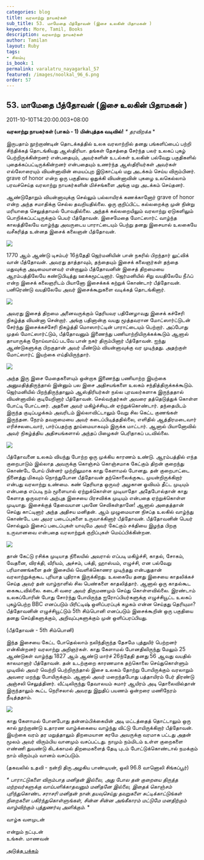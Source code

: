 ```yaml
---
categories: blog
title: வரலாற்று நாயகர்கள்
sub_title: 53. மாமேதை பீத்தோவன் (இசை உலகின் பிதாமகன் )
keywords: More, Tamil, Books
description: வரலாற்று நாயகர்கள்
author: Tamilan
layout: Ruby
tags:
- சிலம்பு
is_book: 1
permalink: varalatru_nayagarkal_57
featured: /images/noolkal_96_6.png
order: 57
---
```



## 53. மாமேதை பீத்தோவன் (இசை உலகின் பிதாமகன் )

2011-10-10T14:20:00.003+08:00

**வரலாற்று நாயகர்கள் (பாகம் - 1) மின்புத்தக வடிவில்!** _* தரவிறக்க_ *

இருபதாம் நூற்றாண்டின் தொடக்கத்தில் உலக வரலாற்றில் தனது பங்களிப்பைப் பற்றி சிந்திக்கத் தொடங்கியது ஆஸ்திரியா. தங்கள் தேசத்தை சேர்ந்த பலர் உலகப் புகழ் பெற்றிருக்கின்றனர் என்பதையும், அவர்களின் உடல்கள் உலகின் பல்வேறு பகுதிகளில் புதைக்கப்பட்டிருக்கின்றனர் என்பதையும் உணர்ந்த ஆஸ்திரியர்கள் அவர்கள் எல்லோரையும் வியன்னாவின் மையப்புற இடுகாட்டில் மறு அடக்கம் செய்ய விரும்பினர். grave of honor என்ற ஒரு பகுதியை ஒதுக்கி வியன்னாவின் புகழை உலகெல்லாம் பரவச்செய்த வரலாற்று நாயகர்களின் மிச்சங்களை அங்கு மறு அடக்கம் செய்தனர்.

ஆண்டுதோறும் வியன்னாவுக்கு செல்லும் பல்லாயிரக் கணக்கானோர் grave of honor என்ற அந்த சமாதிக்கு செல்ல தவறியதில்லை. ஒரு குறிப்பிட்ட கல்லறைக்கு முன் நின்று மரியாதை செலுத்தாமல் போவதில்லை. அந்தக் கல்லறையிலும் வரலாற்று ஏடுகளிலும் பொறிக்கப்பட்டிருக்கும் பெயர் பீத்தோவன். இசைமேதை மோட்ஸார்ட் வாழ்ந்த காலத்திலேயே வாழ்ந்து அவருடைய பாராட்டையும் பெற்று தனது இசையால் உலகையே வசீகரித்த உன்னத இசைக் கலைஞன் பீத்தோவன்.

![](http://3.bp.blogspot.com/-48nzAtzZK1Q/TpKEWrpmh8I/AAAAAAAAA50/JtOOC8316XU/s320/499px-Beethoven.jpg)

1770 ஆம் ஆண்டு டிசம்பர் 16ந்தேதி ஜெர்மனியின் பான் நகரில் பிறந்தார் லுட்விக் வான் பீத்தோவன். அவரது தாத்தாவும், தந்தையும் இசைக் கலைஞர்கள் தந்தை மதுவுக்கு அடிமையானவர் என்றாலும் பீத்தோவனின் இசைத் திறமையை ஆரம்பத்திலேயே கண்டுபிடித்து ஊக்கமூட்டினார். ஜெர்மனியில் சிறு வயதிலேயே நீஃப் என்ற இசைக் கலைஞரிடம் பியானோ இசைக்கக் கற்றுக் கொண்டார் பீத்தோவன். பனிரெண்டு வயதிலேயே அவர் இசைக்கூறுகளை வடிக்கத் தொடங்கினார்.

![](http://4.bp.blogspot.com/-FEmTyG1NOeE/TpKHeJvnTcI/AAAAAAAAA6I/x6H7aMyOWBs/s320/beethovenat13.jpg)

அவரது இசைத் திறமை அனைவருக்கும் தெரியவர பதினேழாவது இசைக் கச்சேரி நிகழ்த்த வியன்னா சென்றார். அங்கு பதினான்கு வயது மூத்தவரான மோட்ஸார்ட்டுடன் சேர்ந்து இசைக்கச்சேரி நிகழ்த்தி மொஸார்ட்டின் பாராட்டையும் பெற்றார். அப்போது முதல் மோட்ஸார்ட்டும், பீத்தோவனும் இணைந்து பணியாற்றியிருக்கக்கூடும் ஆனால் தாயாருக்கு நோய்வாய்ப் படவே பான் நகர் திரும்பினார் பீத்தோவன். ஐந்து ஆண்டுகளுக்கு பிறகுதான் அவர் மீண்டும் வியன்னாவுக்கு வர முடிந்தது. அதற்குள் மோட்ஸார்ட் இயற்கை எய்தியிருந்தார்.

![](http://3.bp.blogspot.com/-L5anX0PwpIg/TpKFnnm1S6I/AAAAAAAAA54/dBijaE-CEPY/s320/%257B6F51C5C5-BB84-4FA5-8D9D-6FDCB5B10640%257DImg100.jpg)

அந்த இரு இசை மேதைகளையும் ஒன்றாக இணைந்து பணியாற்ற இயற்கை அனுமதித்திருந்தால் இன்னும் பல இசை அதிசயங்களை உலகம் சந்தித்திருக்கக்கூடும். ஜெர்மனியில் பிறந்திருந்தாலும் ஆஸ்திரியர்கள் நல்ல புரவலர்களாக இருந்ததால் வியன்னாவில் குடியேறினார் பீத்தோவன். செல்வந்தர்கள் அவரை தத்தெடுத்துக் கொள்ள போட்டி போட்டனர். அதனை அவர் மகிழ்ச்சியுடன் ஏற்றுக்கொண்டார். தந்தையிடம் இருந்த குடிப்பழக்கம் அவரிடம் இல்லாவிட்டாலும் வேறு சில கெட்ட குணங்கள் இருந்தன. நேரம் தவறாமையை அவர் கடைப்பிடித்ததில்லை, எளிதில் ஆத்திரமடைவார் எரிச்சலடைவார், பார்ப்பதற்கு தூய்மையாகவும் இருக்க மாட்டார். ஆனால் பியானோவில் அவர் நிகழ்த்திய அதிசயங்களால் அந்தப் பிழைகள் பெரிதாகப் படவில்லை.

![](http://3.bp.blogspot.com/-Sv8NNnWE18A/TpKG2tpcCnI/AAAAAAAAA6E/N5jejNjD3A0/s1600/beethoven.png)

பீத்தோவனை உலகம் வியந்து போற்ற ஒரு முக்கிய காரணம் உண்டு. ஆரம்பத்தில் எந்த குறைபாடும் இல்லாத அவருக்கு கொஞ்சம் கொஞ்சமாக கேட்கும் திறன் குறைந்து கொண்டே போய் பின்னர் முற்றிலுமாக காது கேளாமல் போனது. தன் குறைபாட்டை நினைத்து மிகவும் நொந்துபோன பீத்தோவன் தற்கொலைக்குகூட முயன்றிருக்கிறார் என்பது வரலாற்று உண்மை. கண் தெரியாத ஒருவர் அழகான ஓவியம் தீட்ட முடியும் என்பதை எப்படி நம் மூளையால் ஏற்றுக்கொள்ள முடியாதோ அதேபோல்தான் காது கேளாத ஒருவரால் அற்புத இசையை பிரசவிக்க முடியும் என்பதை ஏற்றுக்கொள்ள முடியாது. இசைக்குத் தேவையான புலனே செவிகள்தானே! ஆனால் அதைத்தான் செய்து காட்டினார் அந்த அதிசய மனிதன். ஆம் முழுமையான நிசப்த உலகில் வாழ்ந்து கொண்டே பல அமர படைப்புகளை உருவாக்கினார் பீத்தோவன். பீத்தோவனின் பெயர் சொல்லும் இசைப் படைப்புகள் யாவுமே அவர் கேட்கும் சக்தியை இழந்த பிறகு உருவானவை என்பதை வரலாற்றுக் குறிப்புகள் மெய்ப்பிக்கின்றன.

![](http://2.bp.blogspot.com/-elK-h41rSFc/TpKGtZKCmgI/AAAAAAAAA6A/s79lFPU7m1I/s320/beethoven-06.jpg)

தான் கேட்டு ரசிக்க முடியாத நிலையில் அவரால் எப்படி மகிழ்ச்சி, காதல், சோகம், வேதனை, விரக்தி, வீரியம், அச்சம், பக்தி, ஹாஸ்யம், எழுச்சி, என பல்வேறு பரிமாணங்களை தன் இசையில் வெளிக்கொணர முடிந்தது என்பதுதான் வரலாற்றுக்குகூட புரியாத புதிராக இருக்கிறது. உலகையே தனது இசையை காதலிக்கச் செய்த அவர் தன் வாழ்நாளில் சில பெண்களை காதலித்தார். ஆனால் ஒரு காதல்கூட கைகூடவில்லை. கடைசி வரை அவர் திருமணமும் செய்து கொள்ளவில்லை. இரண்டாம் உலகப்போரின் போது சோர்ந்து போயிருந்த ஐரோப்பியர்களுக்கு எழுச்சியூட்ட உலகப் புகழ்பெற்ற BBC எனப்படும் பிரிட்டிஷ் ஒளிப்பரப்புக் கழகம் என்ன செய்தது தெரியுமா? பீத்தோவனின் எழுச்சியூட்டும் 5th சிம்பொனி எனப்படும் இசைக்கூறின் ஒரு பகுதியை தனது செய்திகளுக்கும், அறிவுப்புகளுக்கும் முன் ஒளிப்பரப்பியது.

(பீத்தோவன் - 5th சிம்பொனி)

இந்த இசையை கேட்ட போதெல்லாம் நலிந்திருந்த தேசமே புத்துயிர் பெற்றனர் என்கின்றனர் வரலாற்று அறிஞர்கள். காது கேளாமல் போனதிலிருந்து மேலும் 25 ஆண்டுகள் வாழ்ந்து 1827 ஆம் ஆண்டு மார்ச் 26ந்தேதி தனது 56 ஆவது வயதில் காலமானார் பீத்தோவன். தன் உடற்குறை காரணமாக தற்கொலை செய்துகொள்ளும் முடிவில் அவர் வெற்றி பெற்றிருந்தால் இசை உலகம் தோற்று போயிருக்கும் வரலாறும் அவரை மறந்து போயிருக்கும். ஆனால் அவர் மறைந்தபோது பத்தாயிரம் பேர் திரண்டு அஞ்சலி செலுத்தினர். வீட்டிலிருந்து தேவாலயம் சுமார் ஆயிரம் அடி தொலைவில்தான் இருந்தாலும் கூட்ட நெரிசலால் அவரது இறுதிப் பயணம் ஒன்றரை மணிநேரம் நீடித்ததாம்.

![](http://4.bp.blogspot.com/-IBk_ePoSscc/TpKGZ0WHHLI/AAAAAAAAA58/DdH3NQ3m2CQ/s1600/images.jpg)

காது கேளாமல் போனபோது தன்னம்பிக்கையின் அடி மட்டத்தைத் தொட்டாலும் ஒரு கால் நூற்றாண்டு உதாரண வாழ்க்கையை வாழ்ந்து விட்டு போயிருக்கிறார் பீத்தோவன். இயற்கை வரம் தர மறுத்தாலும் திறமையான கரமே அவருக்கு வரமாக பட்டது அதன் மூலம் அவர் விரும்பிய வானமும் வசப்பட்டது. நாமும் நம்மிடம் உள்ள குறைகளை எண்ணி துவண்டு கிடக்காமல் திறமைகளைத் தேடி புடம் போட்டுக்கொண்டால் நமக்கும் நாம் விரும்பும் வானம் வசப்படும்.

(தகவலில் உதவி - நன்றி திரு.அழகிய பாண்டியன், ஒலி 96.8 வானொலி சிங்கப்பூர்)

_* _பாராட்டுகளை விரும்பாத மனிதன் இல்லை, அது போல தன் குறையை திருத்த மற்றவர்களுக்கு வாய்பளிக்காதவனும் மனிதனே இல்லை, இதைக் கொஞ்சம் புரிந்துகொண்ட சராசரி மனிதன் நான்.தயவுசெய்து தவறுகளை சுட்டிக்காட்டுங்கள் நிறைகளை பகிர்ந்துகொள்ளுங்கள், சின்ன சின்ன அங்கீகாரம் மட்டுமே மனதிற்கும் வாழ்விற்கும் புத்துணர்வு அளிக்கும்.__ *

வாழ்க வளமுடன்

என்றும் நட்புடன்  
உங்கள். மாணவன்

[அடுத்த பக்கம்](varalatru_nayagarkal_58)